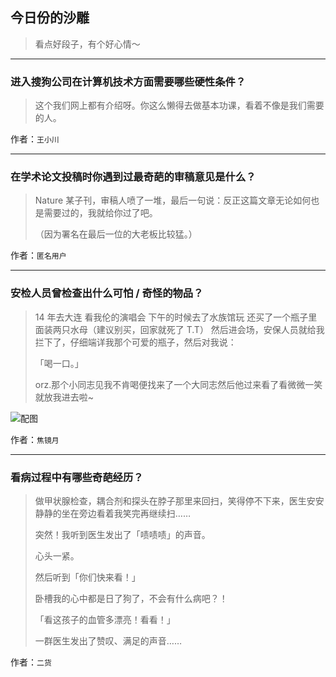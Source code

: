 ## 今日份的沙雕

> 看点好段子，有个好心情～


 
---

### 进入搜狗公司在计算机技术方面需要哪些硬性条件？

> 这个我们网上都有介绍呀。你这么懒得去做基本功课，看着不像是我们需要的人。


作者：`王小川`

---

### 在学术论文投稿时你遇到过最奇葩的审稿意见是什么？

> Nature 某子刊，审稿人喷了一堆，最后一句说：反正这篇文章无论如何也是需要过的，我就给你过了吧。
> 
> （因为署名在最后一位的大老板比较猛。）


作者：`匿名用户`

---

### 安检人员曾检查出什么可怕 / 奇怪的物品？

> 14 年去大连 看我伦的演唱会 下午的时候去了水族馆玩 还买了一个瓶子里面装两只水母（建议别买，回家就死了 T.T） 然后进会场，安保人员就给我拦下了，仔细端详我那个可爱的瓶子，然后对我说：
> 
> 「喝一口。」
> 
> orz.那个小同志见我不肯喝便找来了一个大同志然后他过来看了看微微一笑就放我进去啦~



![配图](http://pic4.zhimg.com/70/41c843418488a24087172bff15a3966b_b.jpg)


作者：`焦镜月`

---

### 看病过程中有哪些奇葩经历？

> 做甲状腺检查，耦合剂和探头在脖子那里来回扫，笑得停不下来，医生安安静静的坐在旁边看着我笑完再继续扫……
> 
> 突然！我听到医生发出了「啧啧啧」的声音。
> 
> 心头一紧。
> 
> 然后听到「你们快来看！」
> 
> 卧槽我的心中都是日了狗了，不会有什么病吧？！
> 
> 「看这孩子的血管多漂亮！看看！」
> 
> 一群医生发出了赞叹、满足的声音……


作者：`二货`